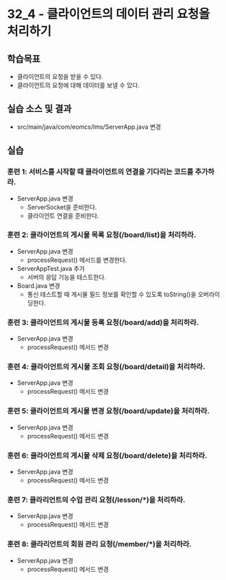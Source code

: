 # 32_4 - 클라이언트의 데이터 관리 요청을 처리하기

## 학습목표

- 클라이언트의 요청을 받을 수 있다.
- 클라이언트의 요청에 대해 데이터를 보낼 수 있다.

## 실습 소스 및 결과

- src/main/java/com/eomcs/lms/ServerApp.java 변경

## 실습  

### 훈련 1: 서비스를 시작할 때 클라이언트의 연결을 기다리는 코드를 추가하라.

- ServerApp.java 변경
  - ServerSocket을 준비한다.
  - 클라이언트 연결을 준비한다.

### 훈련 2: 클라이언트의 게시물 목록 요청(/board/list)을 처리하라.

- ServerApp.java 변경
  - processRequest() 메서드를 변경한다.
- ServerAppTest.java 추가
  - 서버의 응답 기능을 테스트한다.
- Board.java 변경
  - 통신 테스트할 때 게시물 필드 정보를 확인할 수 있도록 toString()을 오버라이딩한다.

### 훈련 3: 클라이언트의 게시물 등록 요청(/board/add)을 처리하라.

- ServerApp.java 변경
  - processRequest() 메서드 변경

### 훈련 4: 클라이언트의 게시물 조회 요청(/board/detail)을 처리하라.

- ServerApp.java 변경
  - processRequest() 메서드 변경

### 훈련 5: 클라이언트의 게시물 변경 요청(/board/update)을 처리하라.

- ServerApp.java 변경
  - processRequest() 메서드 변경

### 훈련 6: 클라이언트의 게시물 삭제 요청(/board/delete)을 처리하라.

- ServerApp.java 변경
  - processRequest() 메서드 변경

### 훈련 7: 클라리언트의 수업 관리 요청(/lesson/*)을 처리하라.

- ServerApp.java 변경
  - processRequest() 메서드 변경  

### 훈련 8: 클라리언트의 회원 관리 요청(/member/*)을 처리하라.

- ServerApp.java 변경
  - processRequest() 메서드 변경 
